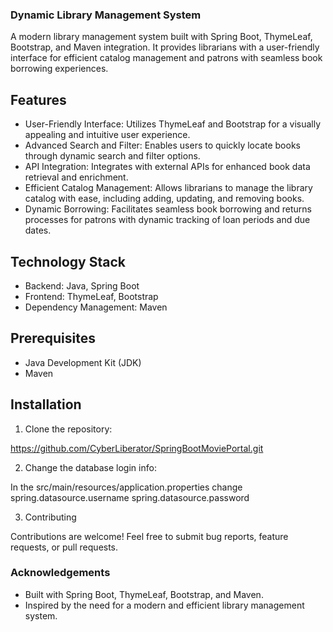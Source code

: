### Dynamic Library Management System

A modern library management system built with Spring Boot, ThymeLeaf, Bootstrap, and Maven integration. It provides librarians with a user-friendly interface for efficient catalog management and patrons with seamless book borrowing experiences.

## Features

- User-Friendly Interface: Utilizes ThymeLeaf and Bootstrap for a visually appealing and intuitive user experience.
- Advanced Search and Filter: Enables users to quickly locate books through dynamic search and filter options.
- API Integration: Integrates with external APIs for enhanced book data retrieval and enrichment.
- Efficient Catalog Management: Allows librarians to manage the library catalog with ease, including adding, updating, and removing books.
- Dynamic Borrowing: Facilitates seamless book borrowing and returns processes for patrons with dynamic tracking of loan periods and due dates.

## Technology Stack

- Backend: Java, Spring Boot
- Frontend: ThymeLeaf, Bootstrap
- Dependency Management: Maven

## Prerequisites

- Java Development Kit (JDK)
- Maven

## Installation

1. Clone the repository:

https://github.com/CyberLiberator/SpringBootMoviePortal.git

2. Change the database login info:

In the src/main/resources/application.properties
change 
spring.datasource.username
spring.datasource.password

3. Contributing

Contributions are welcome! Feel free to submit bug reports, feature requests, or pull requests.

### Acknowledgements

- Built with Spring Boot, ThymeLeaf, Bootstrap, and Maven.
- Inspired by the need for a modern and efficient library management system.

